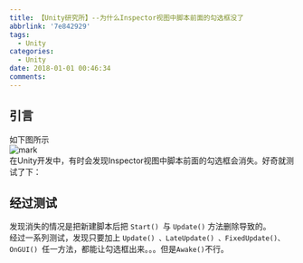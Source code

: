 ```yaml
---
title: 【Unity研究所】--为什么Inspector视图中脚本前面的勾选框没了
abbrlink: '7e842929'
tags:
  - Unity
categories:
  - Unity
date: 2018-01-01 00:46:34
comments:
---
```

## 引言
如下图所示  
![mark](/../../Photos/blog/180616/Ec4GHkebjf.png)  
在Unity开发中，有时会发现Inspector视图中脚本前面的勾选框会消失。<!-- more -->好奇就测试了下：  
## 经过测试
发现消失的情况是把新建脚本后把 `Start() `与 `Update()` 方法删除导致的。  
经过一系列测试，发现只要加上 `Update() 、LateUpdate() 、FixedUpdate()、 OnGUI() `任一方法，都能让勾选框出来。。。但是`Awake()`不行。